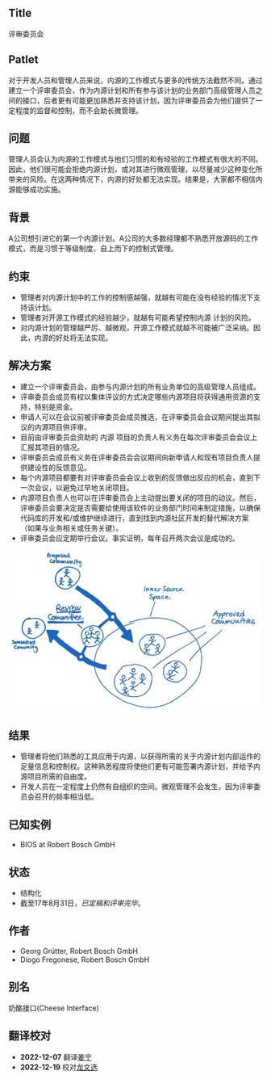 ## Title

评审委员会

## Patlet

对于开发人员和管理人员来说，内源的工作模式与更多的传统方法截然不同。通过建立一个评审委员会，作为内源计划和所有参与该计划的业务部门高级管理人员之间的接口，后者更有可能更加熟悉并支持该计划，因为评审委员会为他们提供了一定程度的监督和控制，而不会助长微管理。

## 问题

管理人员会认为内源的工作模式与他们习惯的和有经验的工作模式有很大的不同。因此，他们很可能会拒绝内源计划，或对其进行微观管理，以尽量减少这种变化所带来的风险。在这两种情况下，内源的好处都无法实现。结果是，大家都不相信内源能够成功实施。

## 背景

A公司想引进它的第一个内源计划。A公司的大多数经理都不熟悉开放源码的工作模式，而是习惯于等级制度、自上而下的控制式管理。

## 约束

 - 管理者对内源计划中的工作的控制感越强，就越有可能在没有经验的情况下支持该计划。
 - 管理者对开源工作模式的经验越少，就越有可能希望控制内源 计划的风险。
 - 对内源计划的管理越严厉、越微观，开源工作模式就越不可能被广泛采纳。因此，内源的好处将无法实现。

## 解决方案

- 建立一个评审委员会，由参与内源计划的所有业务单位的高级管理人员组成。
- 评审委员会成员有权以集体评议的方式决定哪些内源项目将获得通用资源的支持，特别是资金。
- 申请人可以在会议前被评审委员会成员推选，在评审委员会会议期间提出其拟议的内源项目供评审。
- 目前由评审委员会资助的 内源 项目的负责人有义务在每次评审委员会会议上汇报其项目的情况。
- 评审委员会成员有义务在评审委员会会议期间向新申请人和现有项目负责人提供建设性的反馈意见。
- 每个内源项目都要有对评审委员会会议上收到的反馈做出反应的机会，直到下一次会议，以避免过早地关闭项目。
- 内源项目负责人也可以在评审委员会上主动提出要关闭的项目的动议。然后，评审委员会要决定是否需要给使用该软件的业务部门时间来制定措施，以确保代码库的开发和/或维护继续进行，直到找到内源社区开发的替代解决方案（如果与业务相关或任务关键）。
- 评审委员会应定期举行会议。事实证明，每年召开两次会议是成功的。

![评审委员会草图](../../../assets/img/review-committee-sketch.jpg)

## 结果

- 管理者将他们熟悉的工具应用于内源，以获得所需的关于内源计划内部运作的足量信息和控制权。这种熟悉程度将使他们更有可能签署内源计划，并给予内源项目所需的自由度。
- 开发人员在一定程度上仍然有自组织的空间。微观管理不会发生，因为评审委员会召开的频率相当低。

## 已知实例

* BIOS at Robert Bosch GmbH

## 状态

* 结构化
* 截至17年8月31日，_已定稿和评审完毕_。

## 作者

- Georg Grütter, Robert Bosch GmbH
- Diogo Fregonese, Robert Bosch GmbH

## 别名

奶酪接口(Cheese Interface)

## 翻译校对

- **2022-12-07** 翻译[姜宁](https://github.com/willemjiang)
- **2022-12-19** 校对[龙文选](https://github.com/hncslwx)
